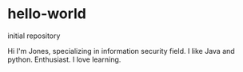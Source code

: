 # hello-world
initial repository

Hi I'm Jones, specializing in information security field. I like Java and python. Enthusiast. I love learning.
